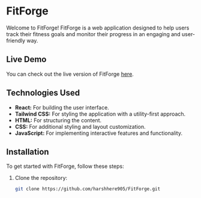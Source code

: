 # FitForge

Welcome to FitForge! FitForge is a web application designed to help users track their fitness goals and monitor their progress in an engaging and user-friendly way.

## Live Demo

You can check out the live version of FitForge [here](https://let-fitforge.netlify.app/).

## Technologies Used

- **React:** For building the user interface.
- **Tailwind CSS:** For styling the application with a utility-first approach.
- **HTML:** For structuring the content.
- **CSS:** For additional styling and layout customization.
- **JavaScript:** For implementing interactive features and functionality.

## Installation

To get started with FitForge, follow these steps:

1. Clone the repository:
   ```bash
   git clone https://github.com/harshhere905/FitForge.git
